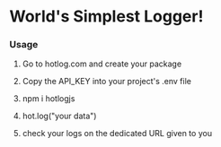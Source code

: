 # World's Simplest Logger! 

### Usage  

1. Go to hotlog.com and create your package 

2. Copy the API_KEY into your project's .env file 

3. npm i hotlogjs

4. hot.log("your data")

5. check your logs on the dedicated URL given to you 

